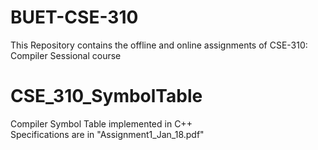 # BUET-CSE-310
This Repository contains the offline and online assignments of CSE-310: Compiler Sessional course

# CSE_310_SymbolTable
Compiler Symbol Table implemented in C++  
Specifications are in "Assignment1_Jan_18.pdf"

